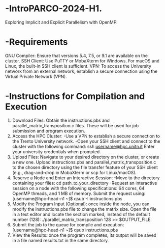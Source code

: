 # -IntroPARCO-2024-H1.
 Exploring Implicit and Explicit Parallelism with OpenMP.

# -Requirements
GNU Compiler: Ensure that versions 5.4, 7.5, or 9.1 are available on the cluster.
SSH Client: Use PuTTY or MobaXterm for Windows. For macOS and Linux, the built-in SSH client is sufficient.
VPN: To access the University network from an external network, establish a secure connection using the Virtual Private Network (VPN).

# -Instructions for Compilation and Execution

1) Download Files: Obtain the instructions.pbs and parallel_matrix_transposition.c files. These will be used for job submission and program execution.
2) Access the HPC Cluster:
  -Use a VPN to establish a secure connection to the Trento University network.
  -Open your SSH client and connect to the cluster with the following command:
     ssh username@hpc.unitn.it
Enter your university credentials when prompted.
3) Upload Files: Navigate to your desired directory on the cluster, or create a new one.
Upload instructions.pbs and parallel_matrix_transposition.c to the chosen directory using the file transfer feature of your SSH client (e.g., drag-and-drop in MobaXterm or scp for Linux/macOS).
4) Reserve a Node and Enter an Interactive Session:
  -Move to the directory containing your files:
   cd path_to_your_directory
  -Request an interactive session on a node with the following specifications: 64 cores, 64
    OpenMP threads, and 1 MB of memory. Submit the request using:
    [username@hpc-head-n1 ~]$ qsub -I instructions.pbs
5) Modify the Program Input (Optional): once inside the node, you can modify the instructions.pbs file to change the matrix size. Open the file in a text editor and locate the section marked, instead of the default number (128):
    ./parallel_matrix_transposition 128 >> $OUTPUT_FILE 
6) Submit the job to the queue for compile and execution:
   [username@hpc-head-n1 ~]$ qsub instructions.pbs
7) View the Results: once the program completes, its output will be saved in a file named results.txt in the same directory.
